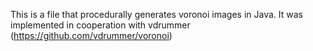 This is a file that procedurally generates voronoi images in Java. It was implemented in cooperation with vdrummer (https://github.com/vdrummer/voronoi)
